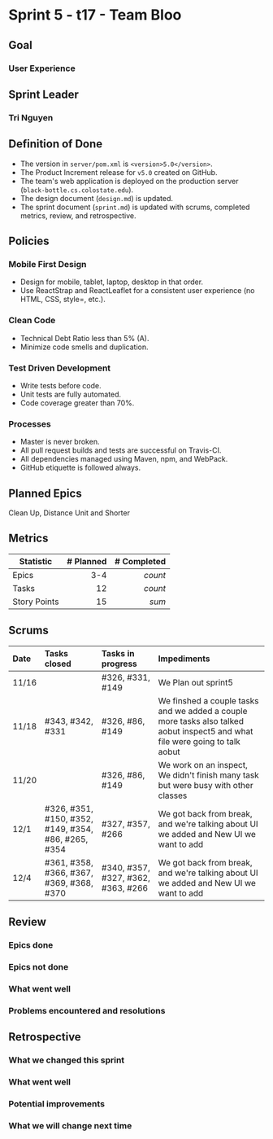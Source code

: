 # Sprint 5 - t17 - Team Bloo

## Goal
### User Experience

## Sprint Leader
### Tri Nguyen


## Definition of Done

* The version in `server/pom.xml` is `<version>5.0</version>`.
* The Product Increment release for `v5.0` created on GitHub.
* The team's web application is deployed on the production server (`black-bottle.cs.colostate.edu`).
* The design document (`design.md`) is updated.
* The sprint document (`sprint.md`) is updated with scrums, completed metrics, review, and retrospective.


## Policies

### Mobile First Design
* Design for mobile, tablet, laptop, desktop in that order.
* Use ReactStrap and ReactLeaflet for a consistent user experience (no HTML, CSS, style=, etc.).

### Clean Code
* Technical Debt Ratio less than 5% (A).
* Minimize code smells and duplication.

### Test Driven Development
* Write tests before code.
* Unit tests are fully automated.
* Code coverage greater than 70%.

### Processes
* Master is never broken. 
* All pull request builds and tests are successful on Travis-CI.
* All dependencies managed using Maven, npm, and WebPack.
* GitHub etiquette is followed always.


## Planned Epics
Clean Up, Distance Unit and Shorter

## Metrics

| Statistic | # Planned | # Completed |
| --- | ---: | ---: |
| Epics | 3-4 | *count* | 
| Tasks | 12 | *count* | 
| Story Points |  15 | *sum* | 


## Scrums

| Date | Tasks closed  | Tasks in progress | Impediments |
| :--- | :--- | :--- | :--- |
| 11/16 |  | #326, #331, #149 | We Plan out sprint5 | 
| 11/18 | #343, #342, #331 | #326, #86, #149 | We finshed a couple tasks and we added a couple more tasks also talked aobut inspect5 and what file were going to talk aobut | 
| 11/20 |  |  #326, #86, #149 | We work on an inspect, We didn't finish many task but were busy with other classes | 
| 12/1  | #326, #351, #150, #352, #149, #354, #86, #265, #354|  #327, #357, #266 | We got back from break, and we're talking about UI we added and New UI we want to add |
| 12/4  | #361, #358, #366, #367, #369, #368, #370 | #340, #357, #327, #362, #363, #266 | We got back from break, and we're talking about UI we added and New UI we want to add |

## Review

### Epics done  

### Epics not done 

### What went well

### Problems encountered and resolutions


## Retrospective

### What we changed this sprint

### What went well

### Potential improvements

### What we will change next time
